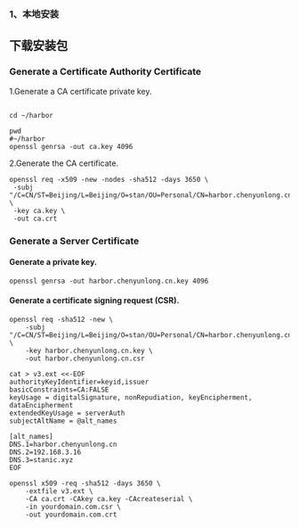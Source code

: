 ### 1、本地安装

## 下载安装包

### Generate a Certificate Authority Certificate

1.Generate a CA certificate private key.

```shell

cd ~/harbor

pwd
#~/harbor
openssl genrsa -out ca.key 4096
```

2.Generate the CA certificate.

```shell
openssl req -x509 -new -nodes -sha512 -days 3650 \
 -subj "/C=CN/ST=Beijing/L=Beijing/O=stan/OU=Personal/CN=harbor.chenyunlong.cn" \
 -key ca.key \
 -out ca.crt
```

### Generate a Server Certificate

#### Generate a private key.

```shell
openssl genrsa -out harbor.chenyunlong.cn.key 4096
```

#### Generate a certificate signing request (CSR).

```shell
openssl req -sha512 -new \
    -subj "/C=CN/ST=Beijing/L=Beijing/O=stan/OU=Personal/CN=harbor.chenyunlong.cn" \
    -key harbor.chenyunlong.cn.key \
    -out harbor.chenyunlong.cn.csr
```

```shell
cat > v3.ext <<-EOF
authorityKeyIdentifier=keyid,issuer
basicConstraints=CA:FALSE
keyUsage = digitalSignature, nonRepudiation, keyEncipherment, dataEncipherment
extendedKeyUsage = serverAuth
subjectAltName = @alt_names

[alt_names]
DNS.1=harbor.chenyunlong.cn
DNS.2=192.168.3.16
DNS.3=stanic.xyz
EOF
```

```shell
openssl x509 -req -sha512 -days 3650 \
    -extfile v3.ext \
    -CA ca.crt -CAkey ca.key -CAcreateserial \
    -in yourdomain.com.csr \
    -out yourdomain.com.crt
```
